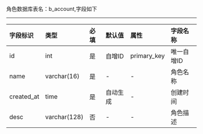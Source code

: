 角色数据库表名：b_account,字段如下

---
| 字段标识 | 类型 | 必填  | 默认值  | 属性  | 字段名称
|:----------|:----------|:----------|:----------|:----------|:----------|
| id    | int    | 是    | 自增ID    | primary_key    | 唯一自增ID    |
| name    | varchar(16)    | 是    | -    | -    | 角色名称    |
| created_at    | time    | 是  | 自动生成  | -    | 创建时间   |
| desc    | varchar(128)    | 否  | -  | -    | 角色描述  |
